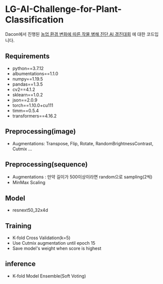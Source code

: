 # LG-AI-Challenge-for-Plant-Classification
Dacon에서 진행된 [농업 환경 변화에 따른 작물 병해 진단 AI 경진대회](https://dacon.io/competitions/official/235870/overview/description)
에 대한 코드입니다.


## Requirements
* python==3.7.12
* albumentations==1.1.0
* numpy==1.19.5
* pandas==1.3.5
* cv2==4.1.2
* sklearn==1.0.2
* json==2.0.9
* torch==1.10.0+cu111
* timm==0.5.4
* transformers==4.16.2


## Preprocessing(image)
* Augmentations: Transpose, Flip, Rotate, RandomBrightnessContrast, Cutmix ...

## Preprocessing(sequence)
* Augmentations : 만약 길이가 500이상이라면 random으로 sampling(2씩)
* MinMax Scaling

## Model
* resnext50_32x4d 

## Training
* K-fold Cross Validation(k=5)
* Use Cutmix augmentation until epoch 15
* Save model's weight when score is highest

## inference 
* K-fold Model Ensemble(Soft Voting)
